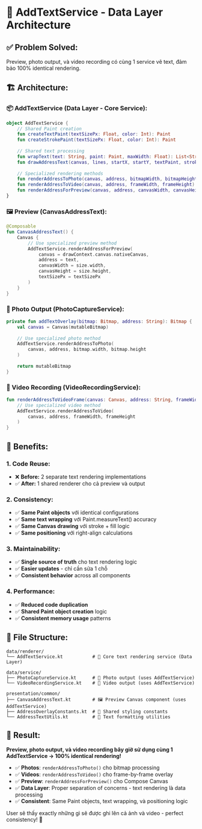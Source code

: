 # 🎨 AddTextService - Data Layer Architecture

## **✅ Problem Solved:**
Preview, photo output, và video recording có cùng 1 service vẽ text, đảm bảo 100% identical rendering.

## **🏗️ Architecture:**

### **📦 AddTextService (Data Layer - Core Service):**
```kotlin
object AddTextService {
    // Shared Paint creation
    fun createTextPaint(textSizePx: Float, color: Int): Paint
    fun createStrokePaint(textSizePx: Float, color: Int): Paint
    
    // Shared text processing
    fun wrapText(text: String, paint: Paint, maxWidth: Float): List<String>
    fun drawAddressText(canvas, lines, startX, startY, textPaint, strokePaint, lineHeight, rightAlign)
    
    // Specialized rendering methods
    fun renderAddressToPhoto(canvas, address, bitmapWidth, bitmapHeight)
    fun renderAddressToVideo(canvas, address, frameWidth, frameHeight) 
    fun renderAddressForPreview(canvas, address, canvasWidth, canvasHeight, textSizePx)
}
```

### **🖼️ Preview (CanvasAddressText):**
```kotlin
@Composable
fun CanvasAddressText() {
    Canvas {
        // Use specialized preview method
        AddTextService.renderAddressForPreview(
            canvas = drawContext.canvas.nativeCanvas,
            address = text,
            canvasWidth = size.width,
            canvasHeight = size.height,
            textSizePx = textSizePx
        )
    }
}
```

### **📸 Photo Output (PhotoCaptureService):**
```kotlin
private fun addTextOverlay(bitmap: Bitmap, address: String): Bitmap {
    val canvas = Canvas(mutableBitmap)
    
    // Use specialized photo method
    AddTextService.renderAddressToPhoto(
        canvas, address, bitmap.width, bitmap.height
    )
    
    return mutableBitmap
}
```

### **🎥 Video Recording (VideoRecordingService):**
```kotlin
fun renderAddressToVideoFrame(canvas: Canvas, address: String, frameWidth: Int, frameHeight: Int) {
    // Use specialized video method
    AddTextService.renderAddressToVideo(
        canvas, address, frameWidth, frameHeight
    )
}
```

## **🎯 Benefits:**

### **1. Code Reuse:**
- ❌ **Before:** 2 separate text rendering implementations
- ✅ **After:** 1 shared renderer cho cả preview và output

### **2. Consistency:**
- ✅ **Same Paint objects** với identical configurations
- ✅ **Same text wrapping** với Paint.measureText() accuracy
- ✅ **Same Canvas drawing** với stroke + fill logic
- ✅ **Same positioning** với right-align calculations

### **3. Maintainability:**
- ✅ **Single source of truth** cho text rendering logic
- ✅ **Easier updates** - chỉ cần sửa 1 chỗ
- ✅ **Consistent behavior** across all components

### **4. Performance:**
- ✅ **Reduced code duplication** 
- ✅ **Shared Paint object creation** logic
- ✅ **Consistent memory usage** patterns

## **📁 File Structure:**
```
data/renderer/
└── AddTextService.kt           # 🎨 Core text rendering service (Data Layer)

data/service/
├── PhotoCaptureService.kt      # 📸 Photo output (uses AddTextService)
└── VideoRecordingService.kt    # 🎥 Video output (uses AddTextService)

presentation/common/
├── CanvasAddressText.kt        # 🖼️ Preview Canvas component (uses AddTextService)
├── AddressOverlayConstants.kt  # 📐 Shared styling constants
└── AddressTextUtils.kt         # 🔧 Text formatting utilities
```

## **🎯 Result:**
**Preview, photo output, và video recording bây giờ sử dụng cùng 1 AddTextService → 100% identical rendering!**

- ✅ **Photos**: `renderAddressToPhoto()` cho bitmap processing
- ✅ **Videos**: `renderAddressToVideo()` cho frame-by-frame overlay  
- ✅ **Preview**: `renderAddressForPreview()` cho Compose Canvas
- ✅ **Data Layer**: Proper separation of concerns - text rendering là data processing
- ✅ **Consistent**: Same Paint objects, text wrapping, và positioning logic

User sẽ thấy exactly những gì sẽ được ghi lên cả ảnh và video - perfect consistency! 🎉
